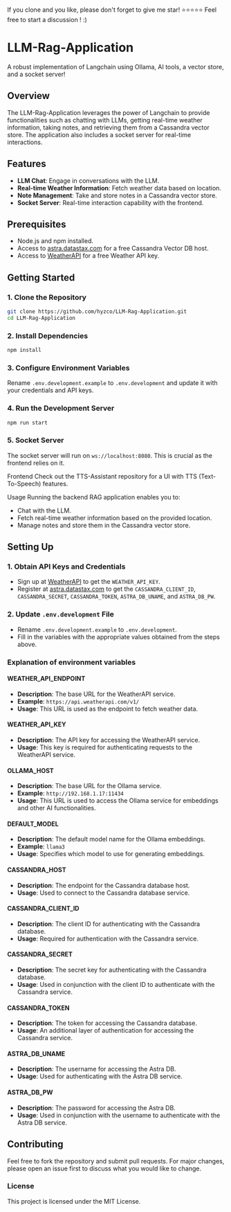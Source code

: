 If you clone and you like, please don't forget to give me star! ⭐⭐⭐⭐⭐ Feel free to start a discussion ! :)

# LLM-Rag-Application

A robust implementation of Langchain using Ollama, AI tools, a vector store, and a socket server!

## Overview

The LLM-Rag-Application leverages the power of Langchain to provide functionalities such as chatting with LLMs, getting real-time weather information, taking notes, and retrieving them from a Cassandra vector store. The application also includes a socket server for real-time interactions.

## Features

- **LLM Chat**: Engage in conversations with the LLM.
- **Real-time Weather Information**: Fetch weather data based on location.
- **Note Management**: Take and store notes in a Cassandra vector store.
- **Socket Server**: Real-time interaction capability with the frontend.

## Prerequisites

- Node.js and npm installed.
- Access to [astra.datastax.com](https://astra.datastax.com/) for a free Cassandra Vector DB host.
- Access to [WeatherAPI](https://www.weatherapi.com/) for a free Weather API key.

## Getting Started

### 1. Clone the Repository

```bash
git clone https://github.com/hyzco/LLM-Rag-Application.git
cd LLM-Rag-Application
```
### 2. Install Dependencies
```bash
npm install
```
### 3. Configure Environment Variables
Rename `.env.development.example` to `.env.development` and update it with your credentials and API keys.

### 4. Run the Development Server
```bash
npm run start
```
### 5. Socket Server
The socket server will run on `ws://localhost:8080`. This is crucial as the frontend relies on it.

Frontend
Check out the TTS-Assistant repository for a UI with TTS (Text-To-Speech) features.

Usage
Running the backend RAG application enables you to:

- Chat with the LLM.
- Fetch real-time weather information based on the provided location.
- Manage notes and store them in the Cassandra vector store.

## Setting Up

### 1. Obtain API Keys and Credentials
- Sign up at [WeatherAPI](https://www.weatherapi.com/) to get the `WEATHER_API_KEY`.
- Register at [astra.datastax.com](https://astra.datastax.com/) to get the `CASSANDRA_CLIENT_ID`, `CASSANDRA_SECRET`, `CASSANDRA_TOKEN`, `ASTRA_DB_UNAME`, and `ASTRA_DB_PW`.

### 2. Update `.env.development` File
- Rename `.env.development.example` to `.env.development`.
- Fill in the variables with the appropriate values obtained from the steps above.


### Explanation of environment variables

#### WEATHER_API_ENDPOINT
- **Description**: The base URL for the WeatherAPI service.
- **Example**: `https://api.weatherapi.com/v1/`
- **Usage**: This URL is used as the endpoint to fetch weather data.

#### WEATHER_API_KEY
- **Description**: The API key for accessing the WeatherAPI service.
- **Usage**: This key is required for authenticating requests to the WeatherAPI service.

#### OLLAMA_HOST
- **Description**: The base URL for the Ollama service.
- **Example**: `http://192.168.1.17:11434`
- **Usage**: This URL is used to access the Ollama service for embeddings and other AI functionalities.

#### DEFAULT_MODEL
- **Description**: The default model name for the Ollama embeddings.
- **Example**: `llama3`
- **Usage**: Specifies which model to use for generating embeddings.

#### CASSANDRA_HOST
- **Description**: The endpoint for the Cassandra database host.
- **Usage**: Used to connect to the Cassandra database service.

#### CASSANDRA_CLIENT_ID
- **Description**: The client ID for authenticating with the Cassandra database.
- **Usage**: Required for authentication with the Cassandra service.

#### CASSANDRA_SECRET
- **Description**: The secret key for authenticating with the Cassandra database.
- **Usage**: Used in conjunction with the client ID to authenticate with the Cassandra service.

#### CASSANDRA_TOKEN
- **Description**: The token for accessing the Cassandra database.
- **Usage**: An additional layer of authentication for accessing the Cassandra service.

#### ASTRA_DB_UNAME
- **Description**: The username for accessing the Astra DB.
- **Usage**: Used for authenticating with the Astra DB service.

#### ASTRA_DB_PW
- **Description**: The password for accessing the Astra DB.
- **Usage**: Used in conjunction with the username to authenticate with the Astra DB service.


## Contributing
Feel free to fork the repository and submit pull requests. For major changes, please open an issue first to discuss what you would like to change.

### License
This project is licensed under the MIT License.
